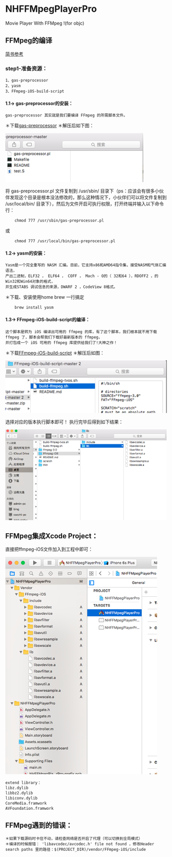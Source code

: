 # NHFFMpegPlayerPro
Movie Player With FFMpeg !(for objc)

## FFMpeg的编译
[简书参考](http://www.jianshu.com/p/ec432a8f5729)
### step1-准备资源：
```
1、gas-preprocessor
2、yasm
3、FFmpeg-iOS-build-script
```

#### 1.1-> gas-preprocessor的安装：
```
gas-preprocessor 其实就是我们要编译 FFmpeg 的所需脚本文件。
```
＊下载[gas-preprocessor](https://github.com/libav/gas-preprocessor)
＊解压后如下图：

![image](https://raw.githubusercontent.com/iFindTA/screenshots/master/ffmpeg_0.png)

将 gas-preprocessor.pl 文件复制到 /usr/sbin/ 目录下（ps：应该会有很多小伙伴发现这个目录是根本没法修改的，那么这种情况下，小伙伴们可以将文件复制到 /usr/local/bin/ 目录下），然后为文件开启可执行权限，打开终端并输入以下命令行：
```
	chmod 777 /usr/sbin/gas-preprocessor.pl
```
或
```
	chmod 777 /usr/local/bin/gas-preprocessor.pl
```
#### 1.2-> yasm的安装：
```
Yasm是一个完全重写的 NASM 汇编。目前，它支持x86和AMD64指令集，接受NASM和气体汇编语法，
产出二进制，ELF32 ， ELF64 ， COFF ， Mach - O的（ 32和64 ），RDOFF2 ，的Win32和Win64对象的格式，
并生成STABS 调试信息的来源，DWARF 2 ，CodeView 8格式。
```
＊下载、安装使用home brew 一行搞定
```
	brew install yasm
```
#### 1.3-> FFmpeg-iOS-build-script的编译：
```
这个脚本是转为 iOS 编译出可用的 ffmpeg 的库，有了这个脚本，我们根本就不用下载 ffmpeg 了，脚本会帮我们下载好最新版本的 ffmpeg，
并打包成一个 iOS 可用的 ffmpeg 库提供给我们了!大神之作！
```
＊下载[FFmpeg-iOS-build-script](https://github.com/kewlbear/FFmpeg-iOS-build-script)
＊解压后如图：

![image](https://raw.githubusercontent.com/iFindTA/screenshots/master/ffmpeg_1.png)

选择对应的版本执行脚本即可！
执行完毕后得到如下结果：

![image](https://raw.githubusercontent.com/iFindTA/screenshots/master/ffmpeg_2.png)

## FFMpeg集成Xcode Project：
直接把ffmpeg-iOS文件加入到工程中即可：

![image](https://raw.githubusercontent.com/iFindTA/screenshots/master/ffmpeg_3.png)

```
extend library：
libz.dylib
libbz2.dylib
libiconv.dylib
CoreMedia.framwork
AVFoundation.framwork
```


## FFMpeg遇到的错误：
```
＊如果下载源码时卡住不动，请检查网络是否开启了代理（可以切换到全局模式）
＊编译的时候报错： 'libavcodec/avcodec.h' file not found ，修改Header search paths 里的路径：$(PROJECT_DIR)/vendor/FFmpeg-iOS/include
```